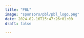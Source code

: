 ```yaml
---
title: "PBL"
image: "sponsors/pbl/pbl_logo.png"
date: 2024-02-16T15:47:26+01:00
draft: false

---
```


